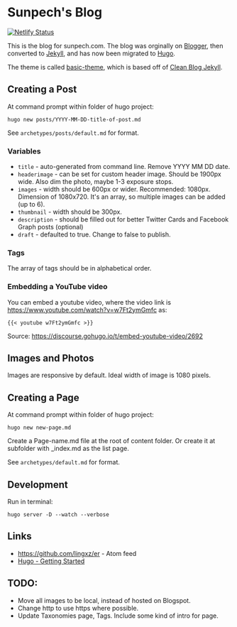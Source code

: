 # Sunpech's Blog

[![Netlify Status](https://api.netlify.com/api/v1/badges/f778afc7-e96b-4b11-881b-e455caf05776/deploy-status)](https://app.netlify.com/sites/quirky-nobel-cf5a0a/deploys)

This is the blog for sunpech.com. The blog was orginally on [Blogger](https://www.blogger.com), then converted to [Jekyll](https://jekyllrb.com/), and has now been migrated to [Hugo](https://gohugo.io/).

The theme is called [basic-theme](https://github.com/sunpech/basic-theme), which is based off of [Clean Blog Jekyll](https://github.com/IronSummitMedia/startbootstrap-clean-blog-jekyll).

## Creating a Post

At command prompt within folder of hugo project:

```
hugo new posts/YYYY-MM-DD-title-of-post.md
```

See `archetypes/posts/default.md` for format.

### Variables
* `title` - auto-generated from command line. Remove YYYY MM DD date.
* `headerimage` - can be set for custom header image. Should be 1900px wide. Also dim the photo, maybe 1-3 exposure stops.
* `images` - width should be 600px or wider. Recommended: 1080px. Dimension of 1080x720. It's an array, so multiple images can be added (up to 6).
* `thumbnail` - width should be 300px.
* `description` - should be filled out for better Twitter Cards and Facebook Graph posts (optional)
* `draft` - defaulted to true. Change to false to publish.

### Tags

The array of tags should be in alphabetical order.

### Embedding a YouTube video

You can embed a youtube video, where the video link is https://www.youtube.com/watch?v=w7Ft2ymGmfc as:

```
{{< youtube w7Ft2ymGmfc >}}
```

Source: https://discourse.gohugo.io/t/embed-youtube-video/2692

## Images and Photos

Images are responsive by default. Ideal width of image is 1080 pixels.

 ## Creating a Page

At command prompt within folder of hugo project:

 ```
hugo new new-page.md
```

 Create a Page-name.md file at the root of content folder. Or create it at subfolder with _index.md as the list page.

 See `archetypes/default.md` for format.

## Development

Run in terminal: 

```
hugo server -D --watch --verbose
```

## Links
* https://github.com/lingxz/er - Atom feed
* [Hugo - Getting Started](https://gohugo.io/getting-started/quick-start/)

## TODO:
* Move all images to be local, instead of hosted on Blogspot.
* Change http to use https where possible.
* Update Taxonomies page, Tags. Include some kind of intro for page.
